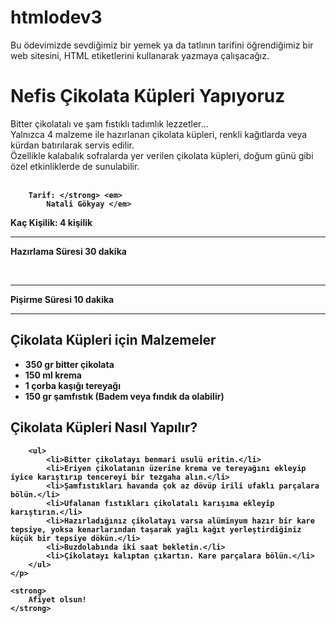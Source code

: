 # htmlodev3
Bu ödevimizde sevdiğimiz bir yemek ya da tatlının tarifini öğrendiğimiz bir web sitesini, HTML etiketlerini kullanarak yazmaya çalışacağız. 

<!DOCTYPE html>
<html lang="tr">
<head>
    <meta charset="UTF-8">
    <meta http-equiv="X-UA-Compatible" content="IE=edge">
    <meta name="viewport" content="width=device-width, initial-scale=1.0">
    <title> Çikolata Küpleri</title>
</head>
<h1> <strong>Nefis Çikolata Küpleri Yapıyoruz </strong></h1>
<p>
    Bitter çikolatalı ve şam fıstıklı tadımlık lezzetler… <br>
    Yalnızca 4 malzeme ile hazırlanan çikolata küpleri, renkli kağıtlarda veya kürdan batırılarak servis edilir. <br>
    Özellikle kalabalık sofralarda yer verilen çikolata küpleri, doğum günü gibi özel etkinliklerde de sunulabilir.
    <strong>
        <br>
        <br>

        Tarif: </strong> <em>
            Natali Gökyay </em>
</p>
<p>
    Kaç
Kişilik:
4 kişilik

<br>
<hr>

Hazırlama
Süresi
30 dakika

<br>
<hr>

Pişirme
Süresi
10 dakika
<hr>

</p>

<h2> Çikolata Küpleri için Malzemeler</h2>
<p> 
    <ul>
        <li> 350 gr bitter çikolata </li>
        <li>150 ml krema</li>
        <li>1 çorba kaşığı tereyağı</li>
        <li> 150 gr şamfıstık (Badem veya fındık da olabilir)</li>
    </ul>
</p>
<body>
    <p>
        <h2> Çikolata Küpleri Nasıl Yapılır? </h2>

        <ul>
            <li>Bitter çikolatayı benmari usulü eritin.</li>
            <li>Eriyen çikolatanın üzerine krema ve tereyağını ekleyip iyice karıştırıp tencereyi bir tezgaha alın.</li>
            <li>Şamfıstıkları havanda çok az dövüp irili ufaklı parçalara bölün.</li>
            <li>Ufalanan fıstıkları çikolatalı karışıma ekleyip karıştırın.</li>
            <li>Hazırladığınız çikolatayı varsa alüminyum hazır bir kare tepsiye, yoksa kenarlarından taşarak yağlı kağıt yerleştirdiğiniz küçük bir tepsiye dökün.</li>
            <li>Buzdolabında iki saat bekletin.</li>
            <li>Çikolatayı kalıptan çıkartın. Kare parçalara bölün.</li>
        </ul>
    </p>
    
    <strong>
        Afiyet olsun!
    </strong>
</body>
</html>
